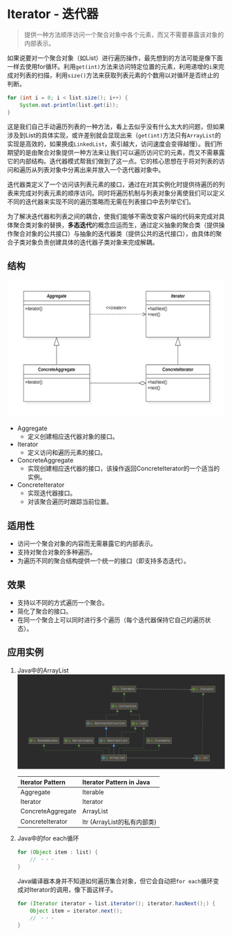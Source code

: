 # Iterator - 迭代器
> 提供一种方法顺序访问一个聚合对象中各个元素，而又不需要暴露该对象的内部表示。

如果说要对一个聚合对象（如List）进行遍历操作，最先想到的方法可能是像下面一样去使用for循环。利用`get(int)`方法来访问特定位置的元素，利用递增的`i`来完成对列表的扫描，利用`size()`方法来获取列表元素的个数用以对循环是否终止的判断。
```java
for (int i = 0; i < list.size(); i++) {
    System.out.println(list.get(i));
}
```
这是我们自己手动遍历列表的一种方法，看上去似乎没有什么太大的问题，但如果涉及到List的具体实现，或许差别就会显现出来（`get(int)`方法只有`ArrayList`的实现是高效的，如果换成`LinkedList`，索引越大，访问速度会变得越慢）。我们所期望的是由聚合对象提供一种方法来让我们可以遍历访问它的元素，而又不需暴露它的内部结构。迭代器模式帮我们做到了这一点。它的核心思想在于将对列表的访问和遍历从列表对象中分离出来并放入一个迭代器对象中。

迭代器类定义了一个访问该列表元素的接口，通过在对其实例化时提供待遍历的列表来完成对列表元素的顺序访问。同时将遍历机制与列表对象分离使我们可以定义不同的迭代器来实现不同的遍历策略而无需在列表接口中去列举它们。

为了解决迭代器和列表之间的耦合，使我们能够不需改变客户端的代码来完成对具体聚合类对象的替换，**多态迭代**的概念应运而生，通过定义抽象的聚合类（提供操作聚合对象的公共接口）与抽象的迭代器类（提供公共的迭代接口），由具体的聚合子类对象负责创建具体的迭代器子类对象来完成解耦。

## 结构

![Iterator](images/Iterator.png)

* Aggregate
  - 定义创建相应迭代器对象的接口。
* Iterator
  - 定义访问和遍历元素的接口。
* ConcreteAggregate
  - 实现创建相应迭代器的接口，该操作返回ConcreteIterator的一个适当的实例。
* ConcreteIterator
  - 实现迭代器接口。
  - 对该聚合遍历时跟踪当前位置。

## 适用性
* 访问一个聚合对象的内容而无需暴露它的内部表示。
* 支持对聚合对象的多种遍历。
* 为遍历不同的聚合结构提供一个统一的接口（即支持多态迭代）。

## 效果
* 支持以不同的方式遍历一个聚合。
* 简化了聚合的接口。
* 在同一个聚合上可以同时进行多个遍历（每个迭代器保持它自己的遍历状态）。

## 应用实例
1. Java中的ArrayList
  ![Iterator design pattern in java](images/Iterator-java.png)
  
    | Iterator Pattern  | Iterator Pattern in Java    |
    | ----------------- | --------------------------- |
    | Aggregate         | Iterable                    |
    | Iterator          | Iterator                    |
    | ConcreteAggregate | ArrayList                   |
    | ConcreteIterator  | Itr (ArrayList的私有内部类) |
  
  
  
2. Java中的for each循环

   ```java
   for (Object item : list) {
       // ・・・
   }
   ```

   Java编译器本身并不知道如何遍历集合对象，但它会自动把`for each`循环变成对Iterator的调用，像下面这样子。
   ```java
   for (Iterator iterator = list.iterator(); iterator.hasNext();) {
       Object item = iterator.next();
       // ・・・
   }
   ```
